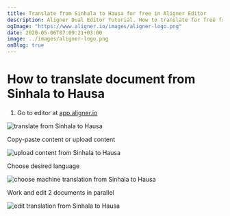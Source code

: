 ```yaml
---
title: Translate from Sinhala to Hausa for free in Aligner Editor
description: Aligner Dual Editor Tutorial. How to translate for free from Sinhala to Hausa. Aligner is multilingual document management platform. 
ogImage: "https://www.aligner.io/images/aligner-logo.png"
date: 2020-05-06T07:09:21+03:00
image: ../images/aligner-logo.png
onBlog: true
---
```


# How to translate document from Sinhala to Hausa

1. Go to editor at [app.aligner.io](https://app.aligner.io "Aligner App web page")

![translate from Sinhala to Hausa](../aligner-blank-editor.png "translate from Sinhala to Hausa")

Copy-paste content or upload content

![upload content from Sinhala to Hausa](../aligner-uploaded-document.png "upload content from Sinhala to Hausa")

Choose desired language

![choose machine translation from Sinhala to Hausa](../aligner-language-dropdown.png "choose machine translation from Sinhala to Hausa")

Work and edit 2 documents in parallel

![edit translation from Sinhala to Hausa](../aligner-double-sitded-editor.png "edit translation from Sinhala to Hausa")

